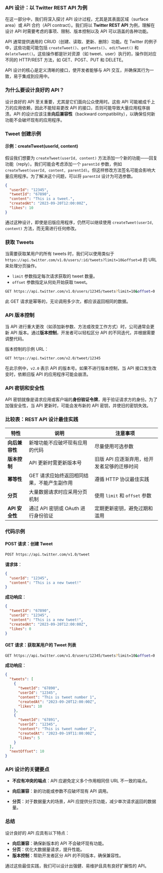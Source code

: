 ### API 设计：以 Twitter REST API 为例

在这一部分中，我们将深入探讨 API 设计过程，尤其是其表面区域（surface area）或 API 合约（API contract）。我们将以 **Twitter REST API** 为例，理解在设计 API 时需要考虑的事项、限制、版本控制以及 API 可以涵盖的各种功能。

API 通常提供通用的 CRUD（创建、读取、更新、删除）功能。在 Twitter 的例子中，这些功能可能包括 `createTweet()`、`getTweets()`、`editTweet()` 和 `deleteTweet()`。这些操作都是针对资源（如 tweet、user）执行的，操作则对应不同的 HTTP/REST 方法，如 GET、POST、PUT 和 DELETE。

API 设计的核心是定义清晰的接口，使开发者能够与 API 交互，并确保其行为一致，易于集成到应用中。

### 为什么要设计良好的 API？
设计良好的 API 至关重要，尤其是它们面向公众使用时。这些 API 可能被成千上万的应用依赖，因此不能轻易更改 API 的接口，否则可能导致大量应用程序崩溃。API 的设计应该注重**向后兼容性**（backward compatibility），以确保任何新功能不会破坏现有的应用程序。

### Tweet 创建示例

#### **示例：createTweet(userId, content)**

假设我们想要为 `createTweet(userId, content)` 方法添加一个新的功能——回复功能（reply）。我们可能会考虑添加一个 `parentId` 参数，例如 `createTweet(userId, content, parentId)`。但这样修改方法签名可能会影响大量应用程序。为了解决这个问题，可以将 `parentId` 设计为可选参数。

```json
{
  "userId": "12345",
  "tweetId": "67890",
  "content": "This is a tweet.",
  "createdAt": "2023-09-20T12:00:00Z",
  "likes": 10
}
```

通过这种设计，即使是旧版应用程序，仍然可以继续使用 `createTweet(userId, content)` 方法，而无需进行任何修改。

### 获取 Tweets

当需要获取某用户的所有 tweets 时，我们可以使用类似于 `https://api.twitter.com/v1.0/users/:id/tweets?limit=10&offset=0` 的 URL 来处理分页操作。

- `limit` 参数指定每次请求获取的 tweet 数量。
- `offset` 参数指定从何处开始获取 tweet。

```bash
GET https://api.twitter.com/v1.0/users/12345/tweets?limit=10&offset=0
```

此 GET 请求是幂等的，无论调用多少次，都应该返回相同的数据。

### API 版本控制

当 API 进行重大更改（如添加新参数、方法或改变工作方式）时，公司通常会更新 API 版本。通过**版本控制**，开发者可以轻松区分 API 的不同迭代，并根据需要调整代码。

版本控制的示例 URL：

```bash
GET https://api.twitter.com/v2.0/tweet/12345
```

在此示例中，`v2.0` 表示 API 的版本号。如果不进行版本控制，当 API 接口发生改变时，依赖旧版 API 的应用程序可能会崩溃。

### API 密钥和安全性

API 密钥就像是请求应用或客户端的**身份验证令牌**，用于验证请求方的身份。为了加强安全性，当 API 更新时，可能会发布新的 API 密钥，并使旧的密钥失效。

### 比较表：REST API 设计最佳实践

| **特性**                 | **说明**                                                     | **注意事项**                                    |
|--------------------------|--------------------------------------------------------------|------------------------------------------------|
| **向后兼容性**           | 新增功能不应破坏现有应用的代码                                | 尽量使用可选参数                                |
| **版本控制**             | API 更新时需更新版本号                                        | 旧版 API 应逐渐弃用，给开发者足够的迁移时间      |
| **幂等性**               | GET 请求应始终返回相同结果，不能产生副作用                    | 遵循 HTTP 协议最佳实践                          |
| **分页**                 | 大量数据请求时应采用分页机制                                  | 使用 `limit` 和 `offset` 参数                    |
| **API 安全性**           | 通过 API 密钥或 OAuth 进行身份验证                            | 定期更新密钥，避免过期和滥用                    |

### 代码示例

#### **POST 请求：创建 Tweet**

```bash
POST https://api.twitter.com/v1.0/tweet
```

**请求体**：

```json
{
  "userId": "12345",
  "content": "This is a new tweet!"
}
```

**成功响应**：

```json
{
  "tweetId": "67890",
  "userId": "12345",
  "content": "This is a new tweet!",
  "createdAt": "2023-09-20T12:00:00Z",
  "likes": 0
}
```

#### **GET 请求：获取某用户的 Tweet 列表**

```bash
GET https://api.twitter.com/v1.0/users/12345/tweets?limit=10&offset=0
```

**成功响应**：

```json
{
  "tweets": [
    {
      "tweetId": "67890",
      "userId": "12345",
      "content": "This is tweet number 1",
      "createdAt": "2023-09-20T12:00:00Z",
      "likes": 10
    },
    {
      "tweetId": "67891",
      "userId": "12345",
      "content": "This is tweet number 2",
      "createdAt": "2023-09-19T11:00:00Z",
      "likes": 5
    }
  ],
  "nextOffset": 10
}
```

### API 设计的关键要点

- **不应有冲突的端点**：API 应避免定义多个作用相同但 URL 不一致的端点。
  
- **向后兼容**：新的功能或参数不应破坏现有 API 调用。

- **分页**：对于数据量大的场景，API 应提供分页功能，减少单次请求返回的数据量。

### 总结

设计良好的 API 应具有以下特点：
- **向后兼容**：确保新版本的 API 不会破坏现有功能。
- **分页**：优化大数据量请求，提升性能。
- **版本控制**：帮助开发者区分 API 的不同版本，确保兼容性。

通过这些最佳实践，我们可以设计出强健、易维护且具有良好扩展性的 API。
